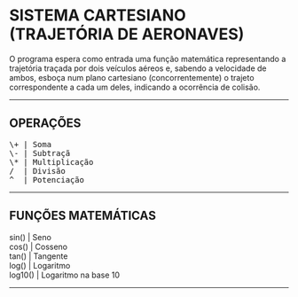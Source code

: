 # SISTEMA CARTESIANO (TRAJETÓRIA DE AERONAVES)
O programa espera como entrada uma função matemática representando a trajetória traçada por dois veículos aéreos e, sabendo a velocidade de ambos, esboça num plano cartesiano (concorrentemente) o trajeto correspondente a cada um deles, indicando a ocorrência de colisão.
***************************************

## OPERAÇÕES
<pre>
\+ | Soma
\- | Subtraçã
\* | Multiplicação
/  | Divisão
^  | Potenciação
</pre>
***************************************

## FUNÇÕES MATEMÁTICAS
sin()   | Seno <br />
cos()   | Cosseno <br />
tan()   | Tangente <br />
log()   | Logaritmo <br />
log10() | Logaritmo na base 10 <br />
***************************************

